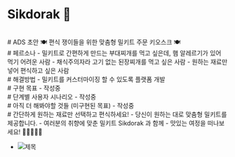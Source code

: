# Sikdorak 🍱 

<br/>
# ADS 초안
  🍽 편식 쟁이들을 위한 맞춤형 밀키트 주문 키오스크 🍽

<br/>
# 페르소나
- 밀키트로 간편하게 만드는 부대찌개를 먹고 싶은데, 햄 알레르기가 있어 먹기 어려운 사람
- 채식주의자라 고기 없는 된장찌개를 먹고 싶은 사람
- 원하는 재료만 넣어 편식하고 싶은 사람
  
<br/>
# 해결방법 
- 밀키트를 커스터마이징 할 수 있도록 플랫폼 개발
  
<br/>
# 구현 목표
- 작성중
  
<br/>
# 단계별 사용자 시나리오
- 작성중
  
<br/> 
# 아직 더 해봐야할 것들 (미구현된 목표)
- 작성중
  
<br/>
# 간단하게 원하는 재료만 선택하고 편식하세요! 
- 당신이 원하는 대로 맞춤형 밀키트를 제공합니다.
- 여러분의 취향에 맞춘 밀키트 Sikdorak 과 함께 
- 맛있는 여정을 떠나보세요! 🥬🌽🥓🥘🍱

  
- ![제목](https://github.com/APP-iOS4/UIKit-Prototype-LAB5/assets/148533329/d8b38151-bcd4-471d-ab72-93e667f63035)


